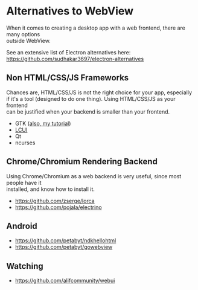 # Alternatives to WebView

When it comes to creating a desktop app with a web frontend, there are many options  
outside WebView.

See an extensive list of Electron alternatives here: https://github.com/sudhakar3697/electron-alternatives

## Non HTML/CSS/JS Frameworks
Chances are, HTML/CSS/JS is not the right choice for your app, especially  
if it's a tool (designed to do one thing). Using HTML/CSS/JS as your frontend  
can be justified when your backend is smaller than your frontend.

- GTK ([also, my tutorial](https://petabyt.dev/blog/tiny-windows-linux-gtk-apps))
- [LCUI](https://github.com/lc-soft/LCUI)
- Qt
- ncurses

## Chrome/Chromium Rendering Backend
Using Chrome/Chromium as a web backend is very useful, since most people have it  
installed, and know how to install it.

- https://github.com/zserge/lorca
- https://github.com/pojala/electrino

## Android
- https://github.com/petabyt/ndkhellohtml
- https://github.com/petabyt/gowebview

## Watching
- https://github.com/alifcommunity/webui
